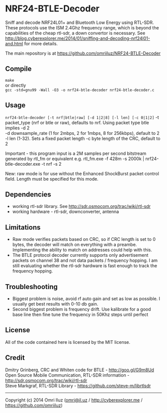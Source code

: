 NRF24-BTLE-Decoder
==================

Sniff and decode NRF24L01+ and Bluetooth Low Energy using RTL-SDR.  
These protocols use the ISM 2.4Ghz frequency range, which is beyond the capabilities of the cheap rtl-sdr, a down convertor is necessary. See http://blog.cyberexplorer.me/2014/01/sniffing-and-decoding-nrf24l01-and.html for more details.

The main repository is at https://github.com/omriiluz/NRF24-BTLE-Decoder

Compile
-------
`make`  
or directly  
`gcc -std=gnu99 -Wall -O3 -o nrf24-btle-decoder nrf24-btle-decoder.c`

Usage
-----
`nrf24-btle-decoder [-t nrf|btle|raw] [-d 1|2|8] [-l len] [-c 0|1|2]`
-t packet_type (nrf or btle or raw), defaults to nrf. Using packet type btle implies -d 2  
-d downsample_rate (1 for 2mbps, 2 for 1mbps, 8 for 256kbps), default to 2  
-l len (1-32). Sets a fixed packet length
-c byte length of the CRC, default to 2

Important - this program input is a 2M samples per second bitstream generated by rtl_fm or equivalent e.g. rtl_fm.exe -f 428m -s 2000k | nrf24-btle-decoder.exe -t nrf -s 2

New: raw mode is for use without the Enhanced ShockBurst packet control field. 
Length must be specified for this mode. 


Dependencies
------------
* working rtl-sdr library. See http://sdr.osmocom.org/trac/wiki/rtl-sdr
* working hardware - rtl-sdr, downconverter, antenna

Limitations
-----------
* Raw mode verifies packets based on CRC, so if CRC length is set to 0 bytes, the decoder will match on everything with a preambe. Implementing the ability to match on addresses could help with this.
* The BTLE protocol decoder currently supports only advertisement packets on channel 38 and not data packets / frequency hopping. I am still evaluating whether the rtl-sdr hardware is fast enough to track the frequency hopping.

Troubleshooting
-----------------
* Biggest problem is noise, avoid rf auto gain and set as low as possible. I usually get best results with 0-10 db gain.  
* Second biggest problem is frequency drift. Use kalibrate for a good base line then fine tune the frequency in 50Khz steps until perfect  

License
-------
All of the code contained here is licensed by the MIT license.

Credit
------
Dmitry Grinberg, CRC and Whiten code for BTLE - http://goo.gl/G9m8Ud  
Open Source Mobile Communication, RTL-SDR information - http://sdr.osmocom.org/trac/wiki/rtl-sdr  
Steve Markgraf, RTL-SDR Library - https://github.com/steve-m/librtlsdr  

-----------------

Copyright (c) 2014 Omri Iluz (omri@il.uz / http://cyberexplorer.me / https://github.com/omriiluz)
